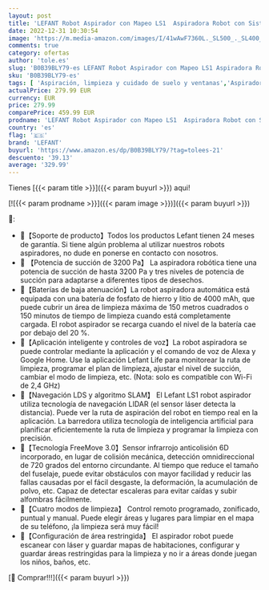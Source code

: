 ```yaml
---
layout: post
title: 'LEFANT Robot Aspirador con Mapeo LS1  Aspiradora Robot con Sistema Inteligente de Laser Navegación  LDS   Succión 3200Pa  4000 mAh  App  Alexa y Google Home  Ideal para Todo Tipo de Hogar y Suelos'
date: 2022-12-31 10:30:54
image: 'https://m.media-amazon.com/images/I/41wAwF7360L._SL500_._SL400_.jpg'
comments: true
category: ofertas
author: 'tole.es'
slug: 'B0B39BLY79-es LEFANT Robot Aspirador con Mapeo LS1 Aspiradora Robot con...'
sku: 'B0B39BLY79-es'
tags: [ 'Aspiración, limpieza y cuidado de suelo y ventanas','Aspiradoras','Hogar y cocina','Robots aspiradores','alexa','google','home','lefant','🇪🇸', ]
actualPrice: 279.99 EUR
currency: EUR
price: 279.99
comparePrice: 459.99 EUR
prodname: 'LEFANT Robot Aspirador con Mapeo LS1  Aspiradora Robot con Sistema Inteligente de Laser Navegación  LDS   Succión 3200Pa  4000 mAh  App  Alexa y Google Home  Ideal para Todo Tipo de Hogar y Suelos'
country: 'es'
flag: '🇪🇸'
brand: 'LEFANT'
buyurl: 'https://www.amazon.es/dp/B0B39BLY79/?tag=tolees-21'
descuento: '39.13'
average: '329.99'
---
```


Tienes [{{< param title >}}]({{< param buyurl >}}) aqui!

[![{{< param prodname >}}]({{< param image >}})]({{< param buyurl >}})

🔎:

- 🌟【Soporte de producto】Todos los productos Lefant tienen 24 meses de garantía. Si tiene algún problema al utilizar nuestros robots aspiradores, no dude en ponerse en contacto con nosotros.
- 💪 【Potencia de succión de 3200 Pa】 La aspiradora robótica tiene una potencia de succión de hasta 3200 Pa y tres niveles de potencia de succión para adaptarse a diferentes tipos de desechos.
- 🔋【Baterías de baja atenuación】La robot aspiradora automática está equipada con una batería de fosfato de hierro y litio de 4000 mAh, que puede cubrir un área de limpieza máxima de 150 metros cuadrados o 150 minutos de tiempo de limpieza cuando está completamente cargada. El robot aspirador se recarga cuando el nivel de la batería cae por debajo del 20 %.
- 📱【Aplicación inteligente y controles de voz】La robot aspiradora se puede controlar mediante la aplicación y el comando de voz de Alexa y Google Home. Use la aplicación Lefant Life para monitorear la ruta de limpieza, programar el plan de limpieza, ajustar el nivel de succión, cambiar el modo de limpieza, etc. (Nota: solo es compatible con Wi-Fi de 2,4 GHz)
- 💫【Navegación LDS y algoritmo SLAM】 El Lefant LS1 robot aspirador utiliza tecnología de navegación LIDAR (el sensor láser detecta la distancia). Puede ver la ruta de aspiración del robot en tiempo real en la aplicación. La barredora utiliza tecnología de inteligencia artificial para planificar eficientemente la ruta de limpieza y programar la limpieza con precisión.
- 🤖【Tecnología FreeMove 3.0】Sensor infrarrojo anticolisión 6D incorporado, en lugar de colisión mecánica, detección omnidireccional de 720 grados del entorno circundante. Al tiempo que reduce el tamaño del fuselaje, puede evitar obstáculos con mayor facilidad y reducir las fallas causadas por el fácil desgaste, la deformación, la acumulación de polvo, etc. Capaz de detectar escaleras para evitar caídas y subir alfombras fácilmente.
- 🔆【Cuatro modos de limpieza】 Control remoto programado, zonificado, puntual y manual. Puede elegir áreas y lugares para limpiar en el mapa de su teléfono, ¡la limpieza será muy fácil!
- 🌟【Configuración de área restringida】 El aspirador robot puede escanear con láser y guardar mapas de habitaciones, configurar y guardar áreas restringidas para la limpieza y no ir a áreas donde juegan los niños, baños, etc.

[🛒 Comprar!!!]({{< param buyurl >}})
